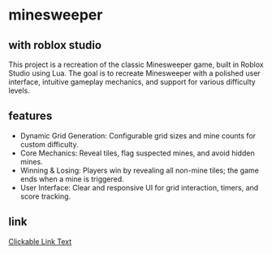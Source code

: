 # minesweeper
## with roblox studio 
This project is a recreation of the classic Minesweeper game, built in Roblox Studio using Lua. 
The goal is to recreate Minesweeper with a polished user interface, intuitive gameplay mechanics, and support for various difficulty levels.
## features
- Dynamic Grid Generation: Configurable grid sizes and mine counts for custom difficulty.
- Core Mechanics: Reveal tiles, flag suspected mines, and avoid hidden mines.
- Winning & Losing: Players win by revealing all non-mine tiles; the game ends when a mine is triggered.
- User Interface: Clear and responsive UI for grid interaction, timers, and score tracking.
## link
[Clickable Link Text](https://www.roblox.com/games/10184910170/minesweeper-project)
